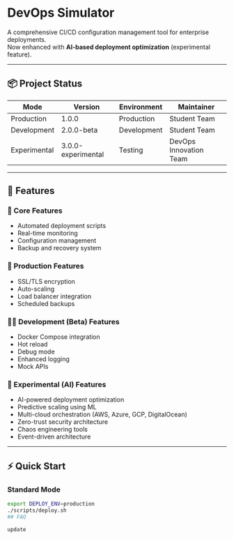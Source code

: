 # DevOps Simulator

A comprehensive CI/CD configuration management tool for enterprise deployments.  
Now enhanced with **AI-based deployment optimization** (experimental feature).

---

## 📦 Project Status

| Mode | Version | Environment | Maintainer |
|------|----------|--------------|-------------|
| Production | 1.0.0 | Production | Student Team |
| Development | 2.0.0-beta | Development | Student Team |
| Experimental | 3.0.0-experimental | Testing | DevOps Innovation Team |

---

## 🚀 Features

### 🔧 Core Features
- Automated deployment scripts  
- Real-time monitoring  
- Configuration management  
- Backup and recovery system  

### 🧱 Production Features
- SSL/TLS encryption  
- Auto-scaling  
- Load balancer integration  
- Scheduled backups  

### 🧑‍💻 Development (Beta) Features
- Docker Compose integration  
- Hot reload  
- Debug mode  
- Enhanced logging  
- Mock APIs  

### 🤖 Experimental (AI) Features
- AI-powered deployment optimization  
- Predictive scaling using ML  
- Multi-cloud orchestration (AWS, Azure, GCP, DigitalOcean)  
- Zero-trust security architecture  
- Chaos engineering tools  
- Event-driven architecture  

---

## ⚡ Quick Start

### Standard Mode
```bash
export DEPLOY_ENV=production
./scripts/deploy.sh
# #   F A Q  
 u p d a t e  
 